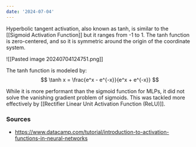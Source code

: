 ```yaml
---
date: '2024-07-04'
---
```

Hyperbolic tangent activation, also known as tanh, is similar to the [[Sigmoid Activation Function]] but it ranges from -1 to 1. The tanh function is zero-centered, and so it is symmetric around the origin of the coordinate system.

![[Pasted image 20240704124751.png]]

The tanh function is modeled by:
$$
\tanh x = \frac{e^x - e^{-x}}{e^x + e^{-x}}
$$

While it is more performant than the sigmoid function for MLPs, it did not solve the vanishing gradient problem of sigmoids. This was tackled more effectively by [[Rectifier Linear Unit Activation Function (ReLU)]]. 

### Sources
- https://www.datacamp.com/tutorial/introduction-to-activation-functions-in-neural-networks